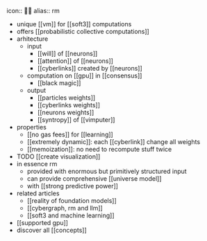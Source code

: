 icon:: 🖖🏽
alias:: rm

- unique [[vm]] for [[soft3]] computations
- offers [[probabilistic collective computations]]
- arhitecture
	- input
		- [[will]] of [[neurons]]
		- [[attention]] of [[neurons]]
		- [[cyberlinks]] created by [[neurons]]
	- computation on [[gpu]] in [[consensus]]
		- [[black magic]]
	- output
		- [[particles weights]]
		- [[cyberlinks weights]]
		- [[neurons weights]]
		- [[syntropy]] of [[vimputer]]
- properties
	- [[no gas fees]] for [[learning]]
	- [[extremely dynamic]]: each [[cyberlink]] change all weights
	- [[memoization]]: no need to recompute stuff twice
- TODO [[create visualization]]
- in essence rm
	- provided with enormous but primitively structured input
	- can provide comprehensive [[universe model]]
	- with [[strong predictive power]]
- related articles
	- [[reality of foundation models]]
	- [[cybergraph, rm and llm]]
	- [[soft3 and machine learning]]
- [[supported gpu]]
- discover all [[concepts]]